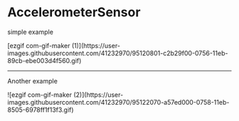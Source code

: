 # AccelerometerSensor

<p>simple example</p>
[ezgif com-gif-maker (1)](https://user-images.githubusercontent.com/41232970/95120801-c2b29f00-0756-11eb-89cb-ebe003d4f560.gif) 

*****************************************************

<p>Another  example</p>
![ezgif com-gif-maker (2)](https://user-images.githubusercontent.com/41232970/95122070-a57ed000-0758-11eb-8505-6978ff1f13f3.gif)
